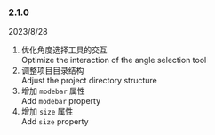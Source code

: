 ### 2.1.0
2023/8/28
1. 优化角度选择工具的交互<br />
   Optimize the interaction of the angle selection tool
2. 调整项目目录结构<br />
   Adjust the project directory structure 
3. 增加 `modebar` 属性<br />
   Add `modebar` property
4. 增加 `size` 属性<br />
   Add `size` property


